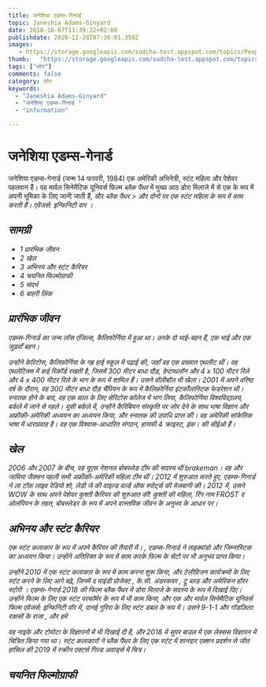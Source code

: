 ```yaml
---
title: जनेशिया एडम्स-गिनार्ड 
topic: Janeshia Adams-Ginyard
date: 2018-10-07T11:39:22+02:00
publishdate: 2020-12-20T07:30:01.359Z
images: 
   - https://storage.googleapis.com/sudcha-test.appspot.com/topics/People/janeshia_adams-ginyard/1.jpeg
thumb:   "https://storage.googleapis.com/sudcha-test.appspot.com/topics/People/janeshia_adams-ginyard/thumb.jpeg"
tags: ["लोग"]
comments: false
category: लोग
keywords: 
  - "Janeshia Adams-Ginyard"
  - "जनेशिया एडम्स-गिनार्ड "
  - "information"

---
```

<h1> जनेशिया एडम्स-गेनार्ड </h1> <p> </p> <p> जनेशिया एडम्स-गेनार्ड (जन्म 14 फरवरी, 1984) एक अमेरिकी अभिनेत्री, स्टंट महिला और पेशेवर पहलवान हैं। वह मार्वल सिनेमैटिक यूनिवर्स फिल्म <i> ब्लैक पैंथर </i> में मुख्य आठ डोरा मिलाजे में से एक के रूप में अपनी भूमिका के लिए जानी जाती हैं, और <i> ब्लैक पैंथर </>> और दोनों पर एक स्टंट महिला के रूप में काम करती हैं। <i> एवेंजर्स: इन्फिनिटी वार </i>। </p> <h2> सामग्री </h2> <ul> <li> 1 प्रारंभिक जीवन </li> <li> 2 खेल </li> <li> 3 अभिनय और स्टंट कैरियर </li> <li> 4 चयनित फिल्मोग्राफी </li> <li> 5 संदर्भ </li> <li> 6 बाहरी लिंक </li> </ul> <h2> प्रारंभिक जीवन </h2> <p> एडम्स-गिनार्ड का जन्म लॉस एंजिल्स, कैलिफोर्निया में हुआ था। उनके दो भाई-बहन हैं, एक भाई और एक जुड़वाँ बहन। </p> <p> उन्होंने केरिटोस, कैलिफ़ोर्निया के गह्र हाई स्कूल में पढ़ाई की, जहाँ वह एक प्रख्यात एथलीट थीं। वह एथलेटिक्स में कई रिकॉर्ड रखती है, जिसमें 300 मीटर बाधा दौड़, हेप्टाथलॉन और 4 x 100 मीटर रिले और 4 x 400 मीटर रिले के भाग के रूप में शामिल हैं। उसने वॉलीबॉल भी खेला। 2001 में अपने वरिष्ठ वर्ष के दौरान, वह 300 मीटर बाधा दौड़ चैंपियन के रूप में कैलिफ़ोर्निया इंटर्कोलास्टिक फेडरेशन थी। स्नातक होने के बाद, वह एक साल के लिए सेरिटोस कॉलेज में भाग लिया, कैलिफोर्निया विश्वविद्यालय, बर्कले में जाने से पहले। यूसी बर्कले में, उन्होंने कैरिबियन संस्कृति पर जोर देने के साथ भाषा विज्ञान और अफ्रीकी-अमेरिकी अध्ययन का अध्ययन किया, और स्नातक की उपाधि प्राप्त की। वह अमेरिकी सांकेतिक भाषा में धाराप्रवाह है। वह एक विश्वास-आधारित संगठन, हायफी 4 क्राइस्ट, इंक। की सीईओ हैं। </p> <h2> खेल </h2> <p> 2006 और 2007 के बीच, वह यूएस नेशनल बोबस्लेड टीम की सदस्य थीं brakeman। वह और जामिया जैक्सन पहली सभी अफ्रीकी-अमेरिकी महिला टीम थीं। 2012 में शुरुआत करते हुए, एडम्स-गिनार्ड ने ला टॉक लाइव रेडियो शो, <i> लेडी जे की वाइल्ड वर्ल्ड ऑफ स्पोर्ट्स </i> की मेजबानी की। 2012 में, उसने WOW के साथ अपने पेशेवर कुश्ती कैरियर की शुरुआत की! कुश्ती की महिला, रिंग नाम FROST द ओलंपियन के तहत, बोबस्लेडर के रूप में अपने वास्तविक जीवन के अनुभव के आधार पर। </p> <h2> अभिनय और स्टंट कैरियर </h2> <p> एक स्टंट कलाकार के रूप में अपने कैरियर की तैयारी में। , एडम्स-गिनार्ड ने ताइक्वांडो और जिम्नास्टिक का अध्ययन किया। उन्होंने अतिरिक्त के रूप में काम करके फिल्म के सेटों पर भी अनुभव प्राप्त किया। </p> <p> उन्होंने 2010 में एक स्टंट कलाकार के रूप में काम करना शुरू किया, और टेलीविजन कार्यक्रमों के लिए स्टंट करने के लिए आगे बढ़े, जिनमें <i> द माइंडी प्रोजेक्ट </i शामिल था। >, <i> के.सी. अंडरकवर </i>, <i> ट्रू ब्लड </i> और <i> अमेरिकन हॉरर स्टोरी </i>। एडम्स-गेनार्ड 2018 की फिल्म <i> ब्लैक पैंथर </i> में डोरा मिलाजे के सदस्य के रूप में दिखाई दिए। उन्होंने फिल्म के लिए एक स्टंट परफॉर्मर के रूप में भी काम किया, और एक और मार्वल सिनेमैटिक यूनिवर्स फिल्म <i> एवेंजर्स: इन्फिनिटी वॉर </i> में, दानई गुरिरा के लिए स्टंट डबल के रूप में। उसने <i> 9-1-1 </i> और <i> गॉडज़िला: राक्षसों के राजा </i>, और <i> हमें </i> </p> <p पर एक स्टंट कलाकार के रूप में काम किया। > वह नाइके और टोयोटा के विज्ञापनों में भी दिखाई दी है, और 2018 में सुपर बाउल में एक लेक्सस विज्ञापन में चित्रित किया गया था। स्टंट कलाकारों ने <i> ब्लैक पैंथर </i> के लिए एक स्टंट में शानदार एक्शन प्रदर्शन से जीत हासिल की 2019 में स्क्रीन एक्टर्स गिल्ड अवार्ड्स में चित्र। </p> <h2> चयनित फिल्मोग्राफी </h2> 